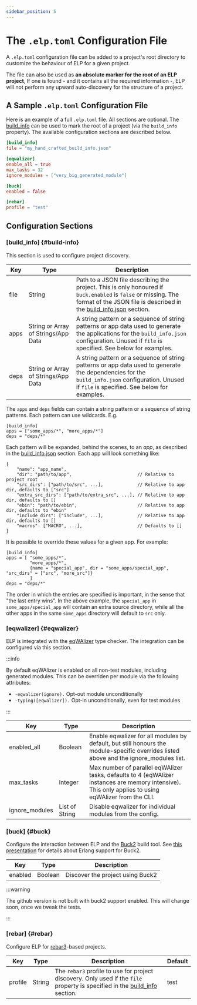 ```yaml
---
sidebar_position: 5
---
```


# The `.elp.toml` Configuration File

A `.elp.toml` configuration file can be added to a project's root directory to
customize the behaviour of ELP for a given project.

The file can also be used as **an absolute marker for the root of an ELP
project**, If one is found - and it contains all the required information -, ELP
will not perform any upward auto-discovery for the structure of a project.

## A Sample `.elp.toml` Configuration File

Here is an example of a full `.elp.toml` file. All sections are optional. The
[build_info](#build-info) can be used to mark the root of a project (via the
`build_info` property). The available configuration sections are described
below.

```toml
[build_info]
file = "my_hand_crafted_build_info.json"

[eqwalizer]
enable_all = true
max_tasks = 32
ignore_modules = ["very_big_generated_module"]

[buck]
enabled = false

[rebar]
profile = "test"
```

## Configuration Sections

### \[build_info\] {#build-info}

This section is used to configure project discovery.

| Key  | Type                                | Description                                                                                                                                                                                                                        |
| ---- | ----------------------------------- | ---------------------------------------------------------------------------------------------------------------------------------------------------------------------------------------------------------------------------------- |
| file | String                              | Path to a JSON file describing the project. This is only honoured if `buck.enabled` is `false` or missing. The format of the JSON file is described in the [build_info.json](custom-project.md#the-build_infojson-format) section. |
| apps | String or Array of Strings/App Data | A string pattern or a sequence of string patterns or app data used to generate the applications for the `build_info.json` configuration. Unused if `file` is specified. See below for examples.                                    |
| deps | String or Array of Strings/App Data | A string pattern or a sequence of string patterns or app data used to generate the dependencies for the `build_info.json` configuration. Unused if `file` is specified. See below for examples.                                    |

The `apps` and `deps` fields can contain a string pattern or a sequence of
string patterns. Each pattern can use wildcards. E.g.

    [build_info]
    apps = ["some_apps/*", "more_apps/*"]
    deps = "deps/*"

Each pattern will be expanded, behind the scenes, to an _app_, as described in
the [build_info.json](custom-project.md#the-build_infojson-format) section. Each
app will look something like:

    {
        "name": "app_name",
        "dir": "path/to/app",                         // Relative to project root
        "src_dirs": ["path/to/src", ...],             // Relative to app dir, defaults to ["src"]
        "extra_src_dirs": ["path/to/extra_src", ...], // Relative to app dir, defaults to []
        "ebin": "path/to/ebin",                       // Relative to app dir, defaults to "ebin"
        "include_dirs": ["include", ...],             // Relative to app dir, defaults to []
        "macros": ["MACRO", ...],                     // Defaults to []
    }

It is possible to override these values for a given app. For example:

    [build_info]
    apps = [ "some_apps/*",
             "more_apps/*",
             {name = "special_app", dir = "some_apps/special_app", "src_dirs" = ["src", "more_src"]}
             ]
    deps = "deps/*"

The order in which the entries are specified is important, in the sense that
"the last entry wins". In the above example, the `special_app` in
`some_apps/special_app` will contain an extra source directory, while all the
other apps in the same `some_apps` directory will default to `src` only.

### \[eqwalizer\] {#eqwalizer}

ELP is integrated with the [eqWAlizer](https://github.com/whatsapp/eqwalizer)
type checker. The integration can be configured via this section.

:::info

By default eqWAlizer is enabled on all non-test modules, including generated modules.
This can be overriden per module via the following attributes:

- `-eqwalizer(ignore).` Opt-out module unconditionally
- `-typing([eqwalizer]).` Opt-in unconditionally, even for test modules

:::

| Key            | Type           | Description                                                                                                                                          |
| -------------- | -------------- | ---------------------------------------------------------------------------------------------------------------------------------------------------- |
| enabled_all    | Boolean        | Enable eqwalizer for all modules by default, but still honours the module-specific overrides listed above and the ignore_modules list.               |
| max_tasks      | Integer        | Max number of parallel eqWAlizer tasks, defaults to 4 (eqWAlizer instances are memory intensive). This only applies to using eqWAlizer from the CLI. |
| ignore_modules | List of String | Disable eqwalizer for individual modules from the config.                                                                                            |

### \[buck\] {#buck}

Configure the interaction between ELP and the [Buck2](https://buck2.build/)
build tool. See [this presentation](https://youtu.be/4ALgsBqNBhQ) for details
about Erlang support for Buck2.

| Key     | Type    | Description                      |
| ------- | ------- | -------------------------------- |
| enabled | Boolean | Discover the project using Buck2 |

:::warning

The github version is not built with buck2 support enabled. This will change
soon, once we tweak the tests.

:::

### \[rebar\] {#rebar}

Configure ELP for [rebar3](https://rebar3.org/)-based projects.

| Key     | Type   | Description                                                                                                                                | Default |
| ------- | ------ | ------------------------------------------------------------------------------------------------------------------------------------------ | ------- |
| profile | String | The `rebar3` profile to use for project discovery. Only used if the `file` property is specified in the [build_info](#build-info) section. | test    |
